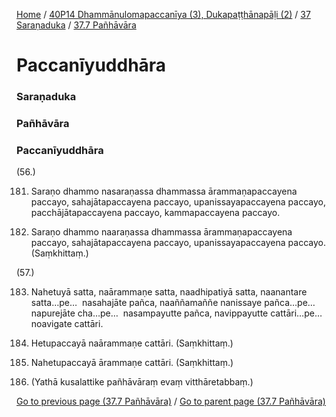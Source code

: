 
[Home](/) / [40P14 Dhammānulomapaccanīya (3), Dukapaṭṭhānapāḷi (2)](../../../40P14.md) / [37 Saraṇaduka](../../37.md) / [37.7 Pañhāvāra](../37.7.md)

# Paccanīyuddhāra

### Saraṇaduka

### Pañhāvāra

### Paccanīyuddhāra

(56.)

181. Saraṇo dhammo nasaraṇassa dhammassa ārammaṇapaccayena paccayo, sahajātapaccayena paccayo, upanissayapaccayena paccayo, pacchājātapaccayena paccayo, kammapaccayena paccayo.

182. Saraṇo dhammo naaraṇassa dhammassa ārammaṇapaccayena paccayo, sahajātapaccayena paccayo, upanissayapaccayena paccayo. (Saṃkhittaṃ.)

(57.)

183. Nahetuyā satta, naārammaṇe satta, naadhipatiyā satta, naanantare satta…pe…  nasahajāte pañca, naaññamaññe nanissaye pañca…pe…  napurejāte cha…pe…  nasampayutte pañca, navippayutte cattāri…pe…  noavigate cattāri.

184. Hetupaccayā naārammaṇe cattāri. (Saṃkhittaṃ.)

185. Nahetupaccayā ārammaṇe cattāri. (Saṃkhittaṃ.)

186. (Yathā kusalattike pañhāvāraṃ evaṃ vitthāretabbaṃ.)

[Go to previous page (37.7 Pañhāvāra)](../37.7.md) / [Go to parent page (37.7 Pañhāvāra)](../37.7.md)


